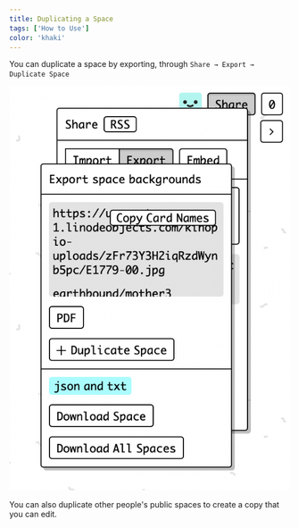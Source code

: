 ```yaml
---
title: Duplicating a Space
tags: ['How to Use']
color: 'khaki'
---
```


You can duplicate a space by exporting, through `Share → Export → Duplicate Space`

<img src="/assets/posts/export.png" class='narrow'>

You can also duplicate other people's public spaces to create a copy that you can edit.